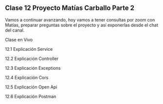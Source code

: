 ## Clase 12 Proyecto Matías Carballo Parte 2

Vamos a continuar avanzando, hoy vamos a tener consultas por zoom con Matías, preparar preguntas sobre el proyecto y así exponerlas desde el chat del canal.

Clase en Vivo<br>

12.1 Explicación Service

12.2 Explicación Controller

12.3 Explicación Exceptions

12.4 Explicación Cors

12.5 Explicación Open Api

12.6 Explicación Postman


